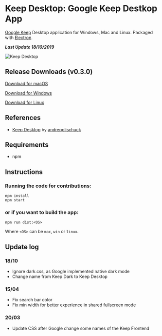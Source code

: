 # Keep Desktop: Google Keep Destkop App
[Google Keep](https://keep.google.com "Google Keep") Desktop application for Windows, Mac and Linux. Packaged with [Electron](https://electronjs.org/ "Electron").

***Last Update 18/10/2019***

![Keep Desktop](https://github.com/lukassr/keep-desktop/blob/master/media/screenshot.png)



## Release Downloads (v0.3.0)
[Download for macOS](https://github.com/lukassr/keep-desktop/releases/download/v0.2.1/Keep.Dark-0.3.0.dmg)

[Download for Windows](https://github.com/lukassr/keep-desktop/releases/download/v0.2.1/Keep.Dark.Setup.0.3.0.exe)

[Download for Linux](https://github.com/lukassr/keep-desktop/releases/download/v0.2.1/keepdark_0.3.0_amd64.deb)
## References

- [Keep Desktop]( https://github.com/andrepolischuk/keep) by [andrepolischuck](https://github.com/andrepolischuk/)

## Requirements
- npm

## Instructions
### Running the code for contributions:
```
npm install
npm start
```
### or if you want to build the app:
```
npm run dist:<OS>
```
Where `<OS>` can be `mac`, `win` or `linux`.


## Update log

### 18/10
- Ignore dark.css, as Google implemented native dark mode 
- Change name from Keep Dark to Keep Desktop

### 15/04
- Fix search bar color
- Fix min width for better experience in shared fullscreen mode

### 20/03
- Update CSS after Google change some names of the Keep Frontend
